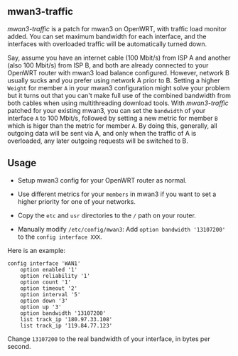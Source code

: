 mwan3-traffic
-------------
*mwan3-traffic* is a patch for mwan3 on OpenWRT, with traffic load monitor added. You can set maximum bandwidth for each interface, and the interfaces with overloaded traffic will be automatically turned down.

Say, assume you have an internet cable (100 Mbit/s) from ISP A and another (also 100 Mbit/s) from ISP B, and both are already connected to your OpenWRT router with mwan3 load balance configured. However, network B usually sucks and you prefer using network A prior to B. Setting a higher `Weight` for member `A` in your mwan3 configuration might solve your problem but it turns out that you can't make full use of the combined bandwidth from both cables when using multithreading download tools. With *mwan3-traffic* patched for your existing mwan3, you can set the `bandwidth` of your interface `A` to 100 Mbit/s, followed by setting a new metric for member `B` which is higer than the metric for member `A`. By doing this, generally, all outgoing data will be sent via A, and only when the traffic of A is overloaded, any later outgoing requests will be switched to B.

Usage
-----
* Setup mwan3 config for your OpenWRT router as normal.

* Use different metrics for your `members` in mwan3 if you want to set a higher priority for one of your networks.

* Copy the `etc` and `usr` directories to the `/` path on your router.

* Manually modify `/etc/config/mwan3`: Add `option bandwidth '13107200'` to the `config interface XXX`.

Here is an example:

```
config interface 'WAN1'
	option enabled '1'
	option reliability '1'
	option count '1'
	option timeout '2'
	option interval '5'
	option down '3'
	option up '3'
	option bandwidth '13107200'
	list track_ip '180.97.33.108'
	list track_ip '119.84.77.123'
```

Change `13107200` to the real bandwidth of your interface, in bytes per second.
